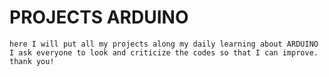 # PROJECTS ARDUINO
  
    here I will put all my projects along my daily learning about ARDUINO
    I ask everyone to look and criticize the codes so that I can improve. thank you!
